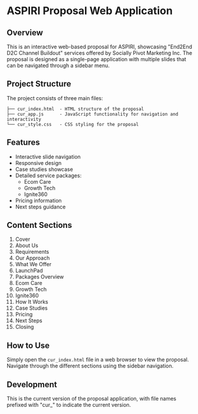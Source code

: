 # ASPIRI Proposal Web Application

## Overview
This is an interactive web-based proposal for ASPIRI, showcasing "End2End D2C Channel Buildout" services offered by Socially Pivot Marketing Inc. The proposal is designed as a single-page application with multiple slides that can be navigated through a sidebar menu.

## Project Structure
The project consists of three main files:

```
├── cur_index.html  - HTML structure of the proposal
├── cur_app.js      - JavaScript functionality for navigation and interactivity
└── cur_style.css   - CSS styling for the proposal
```

## Features
- Interactive slide navigation
- Responsive design
- Case studies showcase
- Detailed service packages:
  - Ecom Care
  - Growth Tech
  - Ignite360
- Pricing information
- Next steps guidance

## Content Sections
1. Cover
2. About Us
3. Requirements
4. Our Approach
5. What We Offer
6. LaunchPad
7. Packages Overview
8. Ecom Care
9. Growth Tech
10. Ignite360
11. How It Works
12. Case Studies
13. Pricing
14. Next Steps
15. Closing

## How to Use
Simply open the `cur_index.html` file in a web browser to view the proposal. Navigate through the different sections using the sidebar navigation.

## Development
This is the current version of the proposal application, with file names prefixed with "cur_" to indicate the current version.